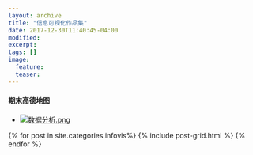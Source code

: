 ```yaml
---
layout: archive
title: "信息可视化作品集"
date: 2017-12-30T11:40:45-04:00
modified:
excerpt: 
tags: []
image: 
  feature: 
  teaser:
---
```

#### 期末高德地图
- <a href="https://public.tableau.com/views/_18268/_?:embed=y&:display_count=yes" target="_blank">![数据分析.png](https://i.loli.net/2018/01/07/5a51f9c08f8af.jpg)</a>
<div class="tiles">
{% for post in site.categories.infovis%}
  {% include post-grid.html %}
{% endfor %}
</div><!-- /.tiles 把所有categories 有 infovis 的列出来-->

